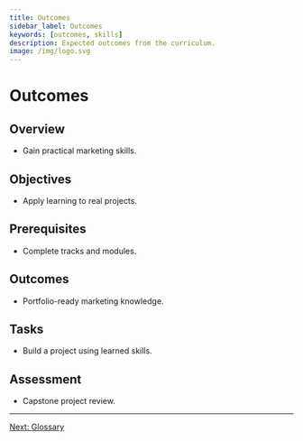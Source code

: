 ```yaml
---
title: Outcomes
sidebar_label: Outcomes
keywords: [outcomes, skills]
description: Expected outcomes from the curriculum.
image: /img/logo.svg
---
```


# Outcomes

## Overview
- Gain practical marketing skills.

## Objectives
- Apply learning to real projects.

## Prerequisites
- Complete tracks and modules.

## Outcomes
- Portfolio-ready marketing knowledge.

## Tasks
- Build a project using learned skills.

## Assessment
- Capstone project review.

---

[Next: Glossary](glossary.md)
